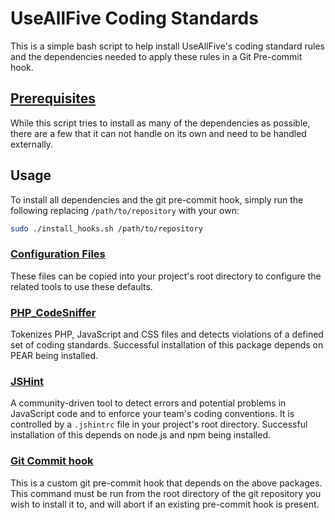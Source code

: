 # UseAllFive Coding Standards

This is a simple bash script to help install UseAllFive's coding standard rules and the dependencies needed to apply these rules in a Git Pre-commit hook.

## [Prerequisites](https://github.com/ner0tic/useallfive-coding-standards/blob/master/doc/01-prequisites.md)
While this script tries to install as many of the dependencies as possible, there are a few that it can not handle on its own and need to be handled externally.  

## Usage

To install all dependencies and the git pre-commit hook, simply run the following replacing `/path/to/repository` with your own:
```bash
sudo ./install_hooks.sh /path/to/repository
```

### [Configuration Files](https://github.com/ner0tic/useallfive-coding-standards/blob/master/docs/03-configuration-files.md)
These files can be copied into your project's root directory to configure the related tools to use these defaults.

### [PHP_CodeSniffer](http://pear.php.net/package/PHP_CodeSniffer) 
Tokenizes PHP, JavaScript and CSS files and detects violations of a defined set of coding standards.  Successful installation of this package depends on PEAR being installed.

### [JSHint](http://jshint.com/) 
A community-driven tool to detect errors and potential problems in JavaScript code and to enforce your team's coding conventions. It is controlled by a `.jshintrc` file in your project's root directory.  Successful installation of this depends on node.js and npm being installed.

### [Git Commit hook](https://github.com/ner0tic/useallfive-coding-standards/blob/master/doc/02-pre-commit.md)
This is a custom git pre-commit hook that depends on the above packages.  This command must be run from the root directory of the git repository you wish to install it to, and will abort if an existing pre-commit hook is present.
